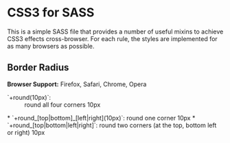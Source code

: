 # CSS3 for SASS

This is a simple SASS file that provides a number of useful mixins to achieve CSS3 effects cross-browser. For each rule, the styles are implemented for as many browsers as possible.

## Border Radius

**Browser Support:** Firefox, Safari, Chrome, Opera

<dl>
<dt>`+round(10px)`:</dt> <dd>round all four corners 10px</dd>
</dl>
* `+round_[top|bottom]_[left|right](10px)`: round one corner 10px
* `+round_[top|bottom|left|right]`: round two corners (at the top, bottom left or right) 10px